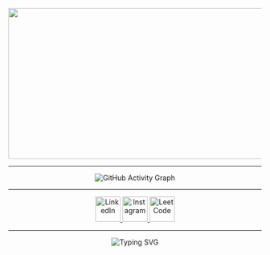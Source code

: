 <!-- 🔥 Fun Coding Animation -->
<p align="center">
  <img src="https://media.giphy.com/media/qgQUggAC3Pfv687qPC/giphy.gif" width="600" height="300"/>
</p>

---

<!-- 📊 GitHub Activity Graph -->
<p align="center">
  <img src="https://github-readme-activity-graph.vercel.app/graph?username=bhagwan8379&theme=github-dark&hide_border=true" alt="GitHub Activity Graph"/>
</p>

---

<!-- 🌐 Connect With Me - Updated Icons with Animations -->
<p align="center">
  <a href="https://www.linkedin.com/in/bhagwan-gire-84013a293" target="_blank">
    <img src="https://skillicons.dev/icons?i=linkedin" width="50" height="50" alt="LinkedIn"/>
  </a>
  <a href="https://www.instagram.com/bhagwan_gire_96k" target="_blank">
    <img src="https://skillicons.dev/icons?i=instagram" width="50" height="50" alt="Instagram"/>
  </a>
  <a href="https://leetcode.com/u/Bhagwan8379/" target="_blank">
    <img src="https://upload.wikimedia.org/wikipedia/commons/1/19/LeetCode_logo_black.png" width="50" height="50" alt="LeetCode"/>
  </a>
</p>

---

<!-- 🎭 Fun SVG Animation -->
<p align="center">
  <img src="https://readme-typing-svg.herokuapp.com?font=Fira+Code&size=20&pause=1000&color=00E676&center=true&vCenter=true&width=600&lines=Thanks+for+visiting+my+profile!;Happy+Coding+💻" alt="Typing SVG" />
</p>
